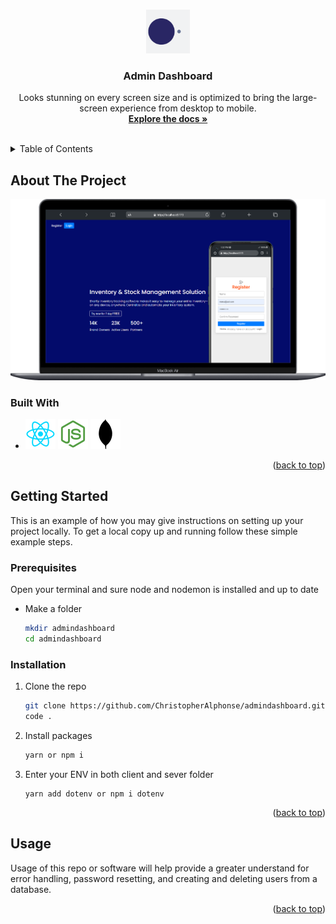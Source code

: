 <a name="readme-top"></a>

<br />
<div align="center">
  <a href="#">
    <img src="./Client/src/assets/loader.gif" alt="Logo" width="70" height="70">
  </a>

<h3 align="center">Admin Dashboard</h3>

  <p align="center">
    Looks stunning on every screen size and is optimized to bring the large-screen experience from desktop to mobile.
    <br />
    <a href="https://github.com/ChristopherAlphonse/admindashboard"><strong>Explore the docs »</strong></a>
    <br />
    <br />
  
  </p>
</div>

<!-- TABLE OF CONTENTS -->
<details>
  <summary>Table of Contents</summary>
  <ol>
    <li>
      <a href="#about-the-project">About This Project</a>
      <ul>
        <li><a href="#built-with">Built With</a></li>
      </ul>
    </li>
    <li>
      <a href="#getting-started">Getting Started</a>
      <ul>
        <li><a href="#prerequisites">Prerequisites</a></li>
        <li><a href="#installation">Installation</a></li>
      </ul>
    </li>
    <li><a href="#usage">Usage</a></li>

  </ol>
</details>

<!-- ABOUT THE PROJECT -->

## About The Project

![Product Screen Shot][product-screenshot]

### Built With

- ![React][react] ![Node][node] ![Mongo][mongo]

<p align="right">(<a href="#readme-top">back to top</a>)</p>

<!-- GETTING STARTED -->

## Getting Started

This is an example of how you may give instructions on setting up your project locally.
To get a local copy up and running follow these simple example steps.

### Prerequisites

Open your terminal and sure node and nodemon is installed and up to date

- Make a folder
  ```sh
  mkdir admindashboard
  cd admindashboard
  ```

### Installation

1. Clone the repo
   ```sh
   git clone https://github.com/ChristopherAlphonse/admindashboard.git
   code .
   ```
2. Install packages
   ```sh
   yarn or npm i
   ```
3. Enter your ENV in both client and sever folder
   ```
   yarn add dotenv or npm i dotenv
   ```

<p align="right">(<a href="#readme-top">back to top</a>)</p>

<!-- USAGE EXAMPLES -->

## Usage

Usage of this repo or software will help provide a greater understand for error handling, password resetting, and creating and deleting users from a database.

<!-- _For more examples, please refer to the [Documentation](https://example.com)_ -->

<p align="right">(<a href="#readme-top">back to top</a>)</p>

[react]: ./example/icons/react_icon.png
[node]: ./example/icons/node_icon.png
[mongo]: ./example/icons/mongo_icon.png
[redux]: ./example/icons/redux.png
[sass]: ./example/icons/sass.png
[product-screenshot]: ./Client/src/assets/logo.png
